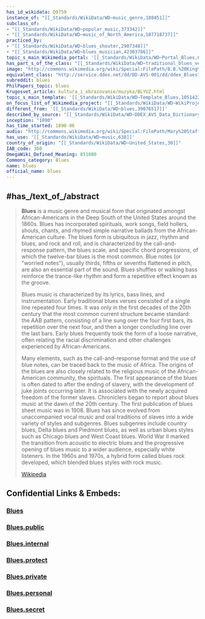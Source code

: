 ```yaml
---
has_id_wikidata: Q9759
instance_of: "[[_Standards/WikiData/WD~music_genre,188451]]"
subclass_of:
- "[[_Standards/WikiData/WD~popular_music,373342]]"
- "[[_Standards/WikiData/WD~music_of_North_America,107718737]]"
practiced_by:
- "[[_Standards/WikiData/WD~blues_shouter,2907348]]"
- "[[_Standards/WikiData/WD~blues_musician,42303786]]"
topic_s_main_Wikimedia_portal: '[[_Standards/WikiData/WD~Portal_Blues,6557994]]'
has_part_s_of_the_class: "[[_Standards/WikiData/WD~traditional_blues_verse,7832322]]"
image: "http://commons.wikimedia.org/wiki/Special:FilePath/B.B.%20King%2C%202006-06-26.jpg"
equivalent_class: "http://service.ddex.net/dd/DD-AVS-001/dd/ddex_Blues"
subreddit: blues
PhilPapers_topic: blues
Krugosvet_article: kultura_i_obrazovanie/muzyka/BLYUZ.html
topic_s_main_template: '[[_Standards/WikiData/WD~Template_Blues,10514224]]'
on_focus_list_of_Wikimedia_project: "[[_Standards/WikiData/WD~WikiProject_African_diaspora,15304953]]"
different_from: '[[_Standards/WikiData/WD~blues,39076517]]'
described_by_source: "[[_Standards/WikiData/WD~DDEX_AVS_Data_Dictionary_Version_1,106615149]]"
inception: "1890"
has_time_started: 1890-06 
audio: "http://commons.wikimedia.org/wiki/Special:FilePath/Mary%20Stafford%20and%20Her%20Jazz%20Band%20-%20Royal%20Garden%20Blues.mp3"
has_use: '[[_Standards/WikiData/WD~music,638]]'
country_of_origin: "[[_Standards/WikiData/WD~United_States,30]]"
IAB_code: 360
OmegaWiki_Defined_Meaning: 851080
Commons_category: Blues
name: blues
official_name: blues
---
```


## #has_/text_of_/abstract 

> **Blues** is a music genre and musical form that originated amongst African-Americans in the Deep South of the United States around the 1860s.  Blues has incorporated spirituals, work songs, field hollers, shouts, chants, and rhymed simple narrative ballads from the African-American culture. The blues form is ubiquitous in jazz, rhythm and blues, and rock and roll, and is characterized by the call-and-response pattern, the blues scale, and specific chord progressions, of which the twelve-bar blues is the most common. Blue notes (or "worried notes"), usually thirds, fifths or sevenths flattened in pitch, are also an essential part of the sound. Blues shuffles or walking bass reinforce the trance-like rhythm and form a repetitive effect known as the groove.
>
> Blues music is characterized by its lyrics, bass lines, and instrumentation. Early traditional blues verses consisted of a single line repeated four times. It was only in the first decades of the 20th century that the most common current structure became standard: the AAB pattern, consisting of a line sung over the four first bars, its repetition over the next four, and then a longer concluding line over the last bars. Early blues frequently took the form of a loose narrative, often relating the racial discrimination and other challenges experienced by African-Americans.
>
> Many elements, such as the call-and-response format and the use of blue notes, can be traced back to the music of Africa. The origins of the blues are also closely related to the religious music of the African-American community, the spirituals. The first appearance of the blues is often dated to after the ending of slavery, with the development of juke joints occurring later. It is associated with the newly acquired freedom of the former slaves. Chroniclers began to report about blues music at the dawn of the 20th century. The first publication of blues sheet music was in 1908. Blues has since evolved from unaccompanied vocal music and oral traditions of slaves into a wide variety of styles and subgenres. Blues subgenres include country blues, Delta blues and Piedmont blues, as well as urban blues styles such as Chicago blues and West Coast blues. World War II marked the transition from acoustic to electric blues and the progressive opening of blues music to a wider audience, especially white listeners. In the 1960s and 1970s, a hybrid form called blues rock developed, which blended blues styles with rock music.
>
> [Wikipedia](https://en.wikipedia.org/wiki/Blues) 





## Confidential Links & Embeds: 

### [Blues](/_Standards/bio/Society/Communication/Music/Music_Genre/Blues.md) 

### [Blues.public](/_public/bio/Society/Communication/Music/Music_Genre/Blues.public.md) 

### [Blues.internal](/_internal/bio/Society/Communication/Music/Music_Genre/Blues.internal.md) 

### [Blues.protect](/_protect/bio/Society/Communication/Music/Music_Genre/Blues.protect.md) 

### [Blues.private](/_private/bio/Society/Communication/Music/Music_Genre/Blues.private.md) 

### [Blues.personal](/_personal/bio/Society/Communication/Music/Music_Genre/Blues.personal.md) 

### [Blues.secret](/_secret/bio/Society/Communication/Music/Music_Genre/Blues.secret.md)

